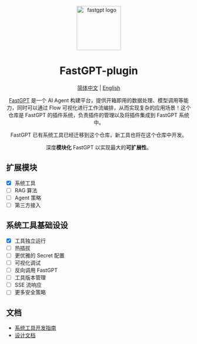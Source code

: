 <div align="center">
<a href="https://tryfastgpt.ai/"><img src="https://github.com/labring/FastGPT/raw/main/.github/imgs/logo.svg" width="120" height="120" alt="fastgpt logo"></a>

# FastGPT-plugin

<p align="center">
  <a href="./README_zh_CN.md">简体中文</a> |
  <a href="./README.md">English</a>
</p>

[FastGPT](https://github.com/labring/FastGPT) 是一个 AI Agent 构建平台，提供开箱即用的数据处理、模型调用等能力，同时可以通过 Flow 可视化进行工作流编排，从而实现复杂的应用场景！这个仓库是 FastGPT 的插件系统，负责插件的管理以及将插件集成到 FastGPT 系统中。

FastGPT 已有系统工具已经迁移到这个仓库，新工具也将在这个仓库中开发。

深度**模块化** FastGPT 以实现最大的**可扩展性**。
</div>

## 扩展模块

- [x]  系统工具
- [ ]  RAG 算法
- [ ]  Agent 策略
- [ ]  第三方接入

## 系统工具基础设设

- [x]  工具独立运行
- [ ]  热插拔
- [ ]  更优雅的 Secret 配置
- [ ]  可视化调试
- [ ]  反向调用 FastGPT
- [ ]  工具版本管理
- [ ]  SSE 流响应
- [ ]  更多安全策略

## 文档

- [系统工具开发指南](https://doc.tryfastgpt.ai/docs/guide/plugins/dev_system_tool)
- [设计文档](https://doc.tryfastgpt.ai/docs/development/design/design_plugin)
